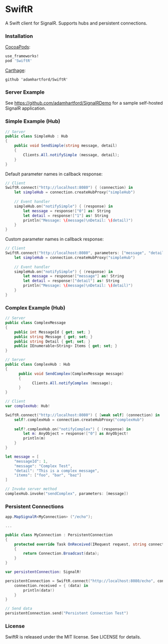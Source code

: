 # SwiftR
A Swift client for SignalR. Supports hubs and persistent connections.

### Installation

[CocoaPods](https://cocoapods.org):
``` ruby
use_frameworks!
pod 'SwiftR'
```

[Carthage](https://github.com/Carthage/Carthage):
```
github 'adamhartford/SwiftR'
```

### Server Example

See https://github.com/adamhartford/SignalRDemo for a sample self-hosted SignalR application.

### Simple Example (Hub)
```c#
// Server
public class SimpleHub : Hub 
{
    public void SendSimple(string message, detail)
    {
        Clients.All.notifySimple (message, detail);
    }
}
```

Default parameter names in callback response:
```swift
// Client
SwiftR.connect("http://localhost:8080") { (connection) in
    let simpleHub = connection.createHubProxy("simpleHub")
  
    // Event handler
    simpleHub.on("notifySimple") { (response) in
        let message = response!["0"] as! String
        let detail = response!["1"] as! String
        println("Message: \(message)\nDetail: \(detail)")
    }
}
```
Custom parameter names in callback response:
```swift
// Client
SwiftR.connect("http://localhost:8080", parameters: ["message", "detail"]) { (connection) in
    let simpleHub = connection.createHubProxy("simpleHub")
  
    // Event handler
    simpleHub.on("notifySimple") { (response) in
        let message = response!["message"] as! String
        let detail = response!["detail"] as! String
        println("Message: \(message)\nDetail: \(detail)")
    }
}
```

### Complex Example (Hub)
```c#
// Server
public class ComplexMessage
{
    public int MessageId { get; set; }
    public string Message { get; set; }
    public string Detail { get; set; }
    public IEnumerable<String> Items { get; set; }
}

// Server
public class ComplexHub : Hub
{
	  public void SendComplex(ComplexMessage message) 
	  {
		    Clients.All.notifyComplex (message);
	  }
}
```

```swift
// Client
var complexHub: Hub!

SwiftR.connect("http://localhost:8080") { [weak self] (connection) in
    self?.complexHub = connection.createHubProxy("complexHub")
    
    self?.complexHub.on("notifyComplex") { (response) in
        let m: AnyObject = response!["0"] as AnyObject!
        println(m)
    }
}

let message = [
    "messageId": 1,
    "message": "Complex Test",
    "detail": "This is a complex message",
    "items": ["foo", "bar", "baz"]
]

// Invoke server method
complexHub.invoke("sendComplex", parameters: [message])
```

### Persistent Connections
```c#
app.MapSignalR<MyConnection> ("/echo");

...

public class MyConnection : PersistentConnection 
{
    protected override Task OnReceived(IRequest request, string connectionId, string data) 
    {
        return Connection.Broadcast(data);
    }
}
```

```swift
var persistentConnection: SignalR!

persistentConnection = SwiftR.connect("http://localhost:8080/echo", connectionType: .Persistent) { (connection) in
    connection.received = { (data) in
        println(data!)
    }
}

// Send data
persistentConnection.send("Persistent Connection Test")
```
### License
SwiftR is released under the MIT license. See LICENSE for details.
